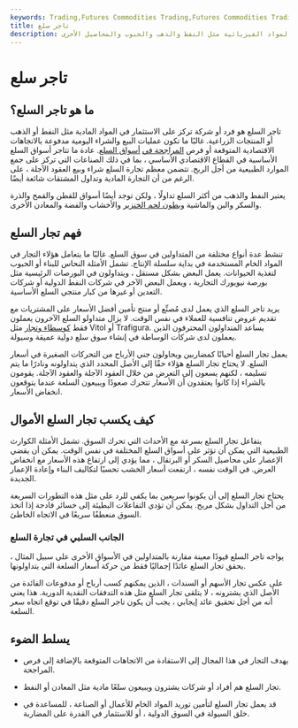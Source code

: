 ```yaml
---
keywords: Trading,Futures Commodities Trading,Futures Commodities Trading Strategy and Education,Futures and Commodities Trading,Strategy and Education
title: تاجر سلع
description: تاجر السلع هو كيان فردي أو كيان تجاري يركز على الاستثمار في المواد الفيزيائية مثل النفط والذهب والحبوب والمحاصيل الأخرى.
---
```


# تاجر سلع
## ما هو تاجر السلع؟

تاجر السلع هو فرد أو شركة تركز على الاستثمار في المواد المادية مثل النفط أو الذهب أو المنتجات الزراعية. غالبًا ما تكون عمليات البيع والشراء اليومية مدفوعة بالاتجاهات الاقتصادية المتوقعة أو فرص [المراجحة في](/arbitrage) [أسواق السلع](/commodity-market). عادة ما تتاجر أسواق السلع الأساسية في القطاع الاقتصادي الأساسي ، بما في ذلك الصناعات التي تركز على جمع الموارد الطبيعية من أجل الربح. تتضمن معظم تجارة السلع شراء وبيع العقود الآجلة ، على الرغم من أن التجارة المادية وتداول المشتقات شائعة أيضًا.

يعتبر النفط والذهب من أكثر السلع تداولًا ، ولكن توجد أيضًا أسواق للقطن والقمح والذرة والسكر والبن والماشية [وبطون لحم الخنزير](/porkbellies) والأخشاب والفضة والمعادن الأخرى.

## فهم تجار السلع

تنشط عدة أنواع مختلفة من المتداولين في سوق السلع. غالبًا ما يتعامل هؤلاء التجار في المواد الخام المستخدمة في بداية سلسلة الإنتاج. تشمل الأمثلة النحاس للبناء أو الحبوب لتغذية الحيوانات. يعمل البعض بشكل مستقل ، ويتداولون في البورصات الرئيسية مثل بورصة نيويورك التجارية ، ويعمل البعض الآخر في شركات النفط الدولية أو شركات التعدين أو غيرها من كبار منتجي السلع الأساسية.

يريد تاجر السلع الذي يعمل لدى مُصنِّع أو منتج تأمين أفضل الأسعار على المشتريات مع تقديم عروض تنافسية للعملاء في نفس الوقت. لا يزال متداولو السلع الآخرون يعملون فقط [كوسطاء وتجار](/broker-dealer) مثل Vitol أو Trafigura. يساعد المتداولون المحترفون الذين يعملون لدى شركات الوساطة في إنشاء سوق سلع دولية عميقة وسيولة.

يعمل تجار السلع أحيانًا كمضاربين ويحاولون جني الأرباح من التحركات الصغيرة في أسعار السلع. لا يحتاج تجار السلع هؤلاء حقًا إلى الأصل المحدد الذي يتداولونه ونادرًا ما يتم تسليمه ، لكنهم يسعون إلى التعرض من خلال العقود الآجلة والعقود الآجلة. يقومون بالشراء إذا كانوا يعتقدون أن الأسعار تتحرك صعودًا ويبيعون السلعة عندما يتوقعون انخفاض الأسعار.

## كيف يكسب تجار السلع الأموال

يتفاعل تجار السلع بسرعة مع الأحداث التي تحرك السوق. تشمل الأمثلة الكوارث الطبيعية التي يمكن أن تؤثر على أسواق السلع المختلفة في نفس الوقت. يمكن أن يقضي الإعصار على محاصيل السكر أو البرتقال ، مما يؤدي إلى ارتفاع هذه الأسعار مع انخفاض العرض. في الوقت نفسه ، ارتفعت أسعار الخشب تحسبًا لتكاليف البناء وإعادة الإعمار الجديدة.

يحتاج تجار السلع إلى أن يكونوا سريعين بما يكفي للرد على مثل هذه التطورات السريعة من أجل التداول بشكل مربح. يمكن أن تؤدي التفاعلات البطيئة إلى خسائر فادحة إذا اتخذ السوق منعطفًا سريعًا في الاتجاه الخاطئ.

### الجانب السلبي في تجارة السلع

يواجه تاجر السلع قيودًا معينة مقارنة بالمتداولين في الأسواق الأخرى على سبيل المثال ، يحقق تجار السلع عائدًا إجماليًا فقط من حركة أسعار السلعة التي يتداولونها.

على عكس تجار الأسهم أو السندات ، الذين يمكنهم كسب أرباح أو مدفوعات الفائدة من الأصل الذي يشترونه ، لا يتلقى تجار السلع مثل هذه التدفقات النقدية الدورية. هذا يعني أنه من أجل تحقيق عائد إيجابي ، يجب أن يكون تاجر السلع دقيقًا في توقع اتجاه سعر السلعة.

## يسلط الضوء

- يهدف التجار في هذا المجال إلى الاستفادة من الاتجاهات المتوقعة بالإضافة إلى فرص المراجحة.

- تجار السلع هم أفراد أو شركات يشترون ويبيعون سلعًا مادية مثل المعادن أو النفط.

- قد يعمل تجار السلع لتأمين توريد المواد الخام للأعمال أو الصناعة ، للمساعدة في خلق السيولة في السوق الدولية ، أو للاستثمار في القدرة على المضاربة.

